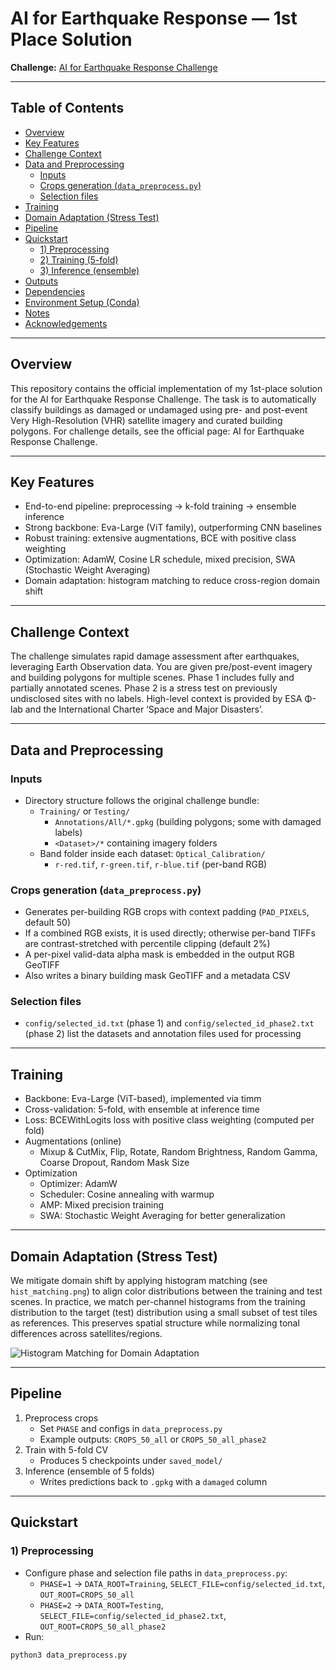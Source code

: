 # AI for Earthquake Response — 1st Place Solution

**Challenge:** [AI for Earthquake Response Challenge](https://platform.ai4eo.eu/ai-for-earthquake-response)

---

## Table of Contents
- [Overview](#overview)
- [Key Features](#key-features)
- [Challenge Context](#challenge-context)
- [Data and Preprocessing](#data-and-preprocessing)
  - [Inputs](#inputs)
  - [Crops generation (`data_preprocess.py`)](#crops-generation-data_preprocesspy)
  - [Selection files](#selection-files)
- [Training](#training)
- [Domain Adaptation (Stress Test)](#domain-adaptation-stress-test)
- [Pipeline](#pipeline)
- [Quickstart](#quickstart)
  - [1) Preprocessing](#1-preprocessing)
  - [2) Training (5-fold)](#2-training-5-fold)
  - [3) Inference (ensemble)](#3-inference-ensemble)
- [Outputs](#outputs)
- [Dependencies](#dependencies)
- [Environment Setup (Conda)](#environment-setup-conda)
- [Notes](#notes)
- [Acknowledgements](#acknowledgements)

---

## Overview

This repository contains the official implementation of my 1st-place solution for the AI for Earthquake Response Challenge. The task is to automatically classify buildings as damaged or undamaged using pre- and post-event Very High-Resolution (VHR) satellite imagery and curated building polygons. For challenge details, see the official page: AI for Earthquake Response Challenge.

---

## Key Features

- End-to-end pipeline: preprocessing → k-fold training → ensemble inference
- Strong backbone: Eva-Large (ViT family), outperforming CNN baselines
- Robust training: extensive augmentations, BCE with positive class weighting
- Optimization: AdamW, Cosine LR schedule, mixed precision, SWA (Stochastic Weight Averaging)
- Domain adaptation: histogram matching to reduce cross-region domain shift

---

## Challenge Context

The challenge simulates rapid damage assessment after earthquakes, leveraging Earth Observation data. You are given pre/post-event imagery and building polygons for multiple scenes. Phase 1 includes fully and partially annotated scenes. Phase 2 is a stress test on previously undisclosed sites with no labels. High-level context is provided by ESA Φ-lab and the International Charter ‘Space and Major Disasters’.

---

## Data and Preprocessing

### Inputs
- Directory structure follows the original challenge bundle:
  - `Training/` or `Testing/`
    - `Annotations/All/*.gpkg` (building polygons; some with damaged labels)
    - `<Dataset>/*` containing imagery folders
  - Band folder inside each dataset: `Optical_Calibration/`
    - `r-red.tif`, `r-green.tif`, `r-blue.tif` (per-band RGB)

### Crops generation (`data_preprocess.py`)
- Generates per-building RGB crops with context padding (`PAD_PIXELS`, default 50)
- If a combined RGB exists, it is used directly; otherwise per-band TIFFs are contrast-stretched with percentile clipping (default 2%)
- A per-pixel valid-data alpha mask is embedded in the output RGB GeoTIFF
- Also writes a binary building mask GeoTIFF and a metadata CSV

### Selection files
- `config/selected_id.txt` (phase 1) and `config/selected_id_phase2.txt` (phase 2) list the datasets and annotation files used for processing

---

## Training

- Backbone: Eva-Large (ViT-based), implemented via timm
- Cross-validation: 5-fold, with ensemble at inference time
- Loss: BCEWithLogits loss with positive class weighting (computed per fold)
- Augmentations (online)
  - Mixup & CutMix, Flip, Rotate, Random Brightness, Random Gamma, Coarse Dropout, Random Mask Size
- Optimization
  - Optimizer: AdamW
  - Scheduler: Cosine annealing with warmup
  - AMP: Mixed precision training
  - SWA: Stochastic Weight Averaging for better generalization

---

## Domain Adaptation (Stress Test)

We mitigate domain shift by applying histogram matching (see `hist_matching.png`) to align color distributions between the training and test scenes. In practice, we match per-channel histograms from the training distribution to the target (test) distribution using a small subset of test tiles as references. This preserves spatial structure while normalizing tonal differences across satellites/regions.

![Histogram Matching for Domain Adaptation](hist_matching.png)

---

## Pipeline

1) Preprocess crops
   - Set `PHASE` and configs in `data_preprocess.py`
   - Example outputs: `CROPS_50_all` or `CROPS_50_all_phase2`
2) Train with 5-fold CV
   - Produces 5 checkpoints under `saved_model/`
3) Inference (ensemble of 5 folds)
   - Writes predictions back to `.gpkg` with a `damaged` column

---

## Quickstart

### 1) Preprocessing

- Configure phase and selection file paths in `data_preprocess.py`:
  - `PHASE=1` → `DATA_ROOT=Training`, `SELECT_FILE=config/selected_id.txt`, `OUT_ROOT=CROPS_50_all`
  - `PHASE=2` → `DATA_ROOT=Testing`, `SELECT_FILE=config/selected_id_phase2.txt`, `OUT_ROOT=CROPS_50_all_phase2`
- Run:

```bash
python3 data_preprocess.py
